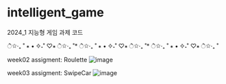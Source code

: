 # intelligent_game
2024_1 지능형 게임 과제 코드

 ੈ✩‧₊ ˚ ∗ • ✧˖˚ ♡∗ ੈ✩‧₊ ˚* ੈ✩‧₊ ˚ ∗ • ✧˖˚ ♡∗ ੈ✩‧₊ ˚* ੈ✩‧₊ ˚ ∗ • ✧˖˚ ♡∗ ੈ✩‧₊ ˚

  
week02 assigment: Roulette
![image](https://github.com/rlaalswn222/intelligent_game/assets/89075360/0aa1f097-e1a1-4a96-b3fc-a3f19cfcaafb)


week03 assigment: SwipeCar
![image](https://github.com/rlaalswn222/intelligent_game/assets/89075360/020c6ad1-02ed-4dd8-9eff-fa53b70fb4f9)
